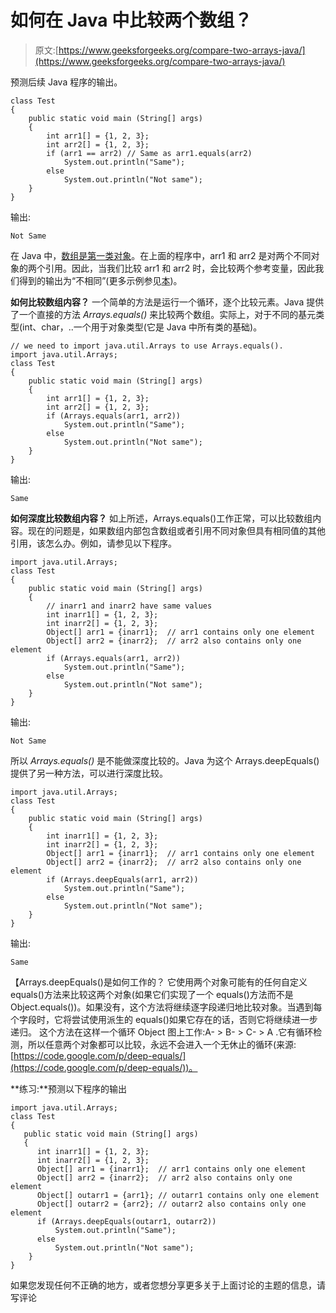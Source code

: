 # 如何在 Java 中比较两个数组？

> 原文:[https://www.geeksforgeeks.org/compare-two-arrays-java/](https://www.geeksforgeeks.org/compare-two-arrays-java/)

预测后续 Java 程序的输出。

```
class Test
{
    public static void main (String[] args) 
    {
        int arr1[] = {1, 2, 3};
        int arr2[] = {1, 2, 3};
        if (arr1 == arr2) // Same as arr1.equals(arr2)
            System.out.println("Same");
        else
            System.out.println("Not same");
    }
}
```

输出:

```
Not Same
```

在 Java 中，[数组是第一类对象](https://www.geeksforgeeks.org/g-fact-65/)。在上面的程序中，arr1 和 arr2 是对两个不同对象的两个引用。因此，当我们比较 arr1 和 arr2 时，会比较两个参考变量，因此我们得到的输出为“不相同”(更多示例参见[本](https://www.geeksforgeeks.org/final-arrays-in-java/))。

**如何比较数组内容？**
一个简单的方法是运行一个循环，逐个比较元素。Java 提供了一个直接的方法 *Arrays.equals()* 来比较两个数组。实际上，对于不同的基元类型(int、char，..一个用于对象类型(它是 Java 中所有类的基础)。

```
// we need to import java.util.Arrays to use Arrays.equals().
import java.util.Arrays;
class Test
{
    public static void main (String[] args) 
    {
        int arr1[] = {1, 2, 3};
        int arr2[] = {1, 2, 3};
        if (Arrays.equals(arr1, arr2))
            System.out.println("Same");
        else
            System.out.println("Not same");
    }
}
```

输出:

```
Same
```

**如何深度比较数组内容？**
如上所述，Arrays.equals()工作正常，可以比较数组内容。现在的问题是，如果数组内部包含数组或者引用不同对象但具有相同值的其他引用，该怎么办。例如，请参见以下程序。

```
import java.util.Arrays;
class Test
{
    public static void main (String[] args) 
    {
        // inarr1 and inarr2 have same values
        int inarr1[] = {1, 2, 3};
        int inarr2[] = {1, 2, 3};   
        Object[] arr1 = {inarr1};  // arr1 contains only one element
        Object[] arr2 = {inarr2};  // arr2 also contains only one element
        if (Arrays.equals(arr1, arr2))
            System.out.println("Same");
        else
            System.out.println("Not same");
    }
}
```

输出:

```
Not Same
```

所以 *Arrays.equals()* 是不能做深度比较的。Java 为这个 Arrays.deepEquals()提供了另一种方法，可以进行深度比较。

```
import java.util.Arrays;
class Test
{
    public static void main (String[] args) 
    {
        int inarr1[] = {1, 2, 3};
        int inarr2[] = {1, 2, 3}; 
        Object[] arr1 = {inarr1};  // arr1 contains only one element
        Object[] arr2 = {inarr2};  // arr2 also contains only one element
        if (Arrays.deepEquals(arr1, arr2))
            System.out.println("Same");
        else
            System.out.println("Not same");
    }
}
```

输出:

```
Same
```

【Arrays.deepEquals()是如何工作的？
它使用两个对象可能有的任何自定义 equals()方法来比较这两个对象(如果它们实现了一个 equals()方法而不是 Object.equals())。如果没有，这个方法将继续逐字段递归地比较对象。当遇到每个字段时，它将尝试使用派生的 equals()如果它存在的话，否则它将继续进一步递归。
这个方法在这样一个循环 Object 图上工作:A- > B- > C- > A .它有循环检测，所以任意两个对象都可以比较，永远不会进入一个无休止的循环(来源:[https://code.google.com/p/deep-equals/](https://code.google.com/p/deep-equals/))。

**练习:**预测以下程序的输出

```
import java.util.Arrays;
class Test
{
   public static void main (String[] args) 
   {
      int inarr1[] = {1, 2, 3};
      int inarr2[] = {1, 2, 3}; 
      Object[] arr1 = {inarr1};  // arr1 contains only one element
      Object[] arr2 = {inarr2};  // arr2 also contains only one element
      Object[] outarr1 = {arr1}; // outarr1 contains only one element
      Object[] outarr2 = {arr2}; // outarr2 also contains only one element        
      if (Arrays.deepEquals(outarr1, outarr2))
          System.out.println("Same");
      else
          System.out.println("Not same");
    }
}
```

如果您发现任何不正确的地方，或者您想分享更多关于上面讨论的主题的信息，请写评论
